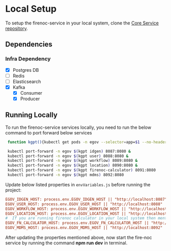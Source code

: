# Local Setup

To setup the firenoc-service in your local system, clone the [Core Service repository](https://github.com/egovernments/core-services).

## Dependencies

### Infra Dependency

- [x] Postgres DB
- [ ] Redis
- [ ] Elasticsearch
- [x] Kafka
  - [x] Consumer
  - [x] Producer

## Running Locally

To run the firenoc-service services locally, you need to run the below command to port forward below services

```bash
 function kgpt(){kubectl get pods -n egov --selector=app=$1 --no-headers=true | head -n1 | awk '{print $1}'}

 kubectl port-forward -n egov $(kgpt idgen) 8087:8080 &
 kubectl port-forward -n egov $(kgpt user) 8088:8080 &
 kubectl port-forward -n egov $(kgpt workflow) 8089:8080 &
 kubectl port-forward -n egov $(kgpt location) 8090:8080 &
 kubectl port-forward -n egov $(kgpt firenoc-calculator) 8091:8080
 kubectl port-forward -n egov $(kgpt mdms) 8092:8080
``` 

Update below listed properties in `envVariables.js` before running the project:

```ini
EGOV_IDGEN_HOST: process.env.EGOV_IDGEN_HOST || "http://localhost:8087"
EGOV_USER_HOST: process.env.EGOV_USER_HOST || "http://localhost:8088"
EGOV_WORKFLOW_HOST: process.env.EGOV_WORKFLOW_HOST || "http://localhost:8089"
EGOV_LOCATION_HOST: process.env.EGOV_LOCATION_HOST || "http://localhost:8090"
#  If you are running firenoc calculator in your local system then mention server port of it
EGOV_FN_CALCULATOR_HOST: process.env.EGOV_FN_CALCULATOR_HOST || "http://localhost:8091"
EGOV_MDMS_HOST: process.env.EGOV_MDMS_HOST || "http://localhost:8092"
```

After updating the properties mentioned above, now start the fire-noc service by running the command **npm run dev** in terminal.